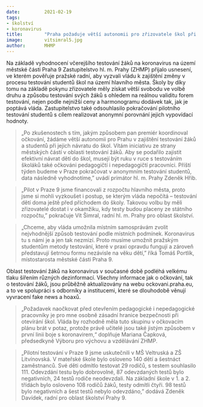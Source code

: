 ```yaml
---
date:         2021-02-19
tags:         
- školství
- koronavirus
title:        "Praha požaduje větší autonomii pro zřizovatele škol při testování žáků a studentů na koronavirus"
image: 	      vitsimral5.jpg
author:       MHMP
---
```


Na základě vyhodnocení včerejšího testování žáků na koronavirus na území městské části Praha 9 Zastupitelstvo hl. m. Prahy (ZHMP) přijalo usnesení, ve kterém pověřuje pražské radní, aby vyzvali vládu k zajištění změny v procesu testování studentů škol na území hlavního města. Školy by díky tomu na základě pokynu zřizovatele měly získat větší svobodu ve volbě druhu a způsobu testování svých žáků s ohledem na reálnou validitu forem testování, nejen podle nejnižší ceny a harmonogramu dodávek tak, jak je poptává vláda. Zastupitelstvo také odsouhlasilo pokračování pilotního testování studentů s cílem realizovat anonymní porovnání jejich vypovídací hodnoty.

> „Po zkušenostech s tím, jakým způsobem pan premiér koordinoval očkování, žádáme větší autonomii pro Prahu v zajištění testování žáků a studentů při jejich návratu do škol. Vítám iniciativu ze strany městských částí v oblasti testování žáků. Aby se podařilo zajistit efektivní návrat dětí do škol, musejí být ruku v ruce s testováním školáků také očkováni pedagogičtí i nepedagogičtí pracovníci. Příští týden budeme v Praze pokračovat v anonymním testování studentů, data následně vyhodnotíme,” uvádí primátor hl. m. Prahy Zdeněk Hřib.

> „Pilot v Praze 9 jsme financovali z rozpočtu hlavního města, proto jsme si mohli vyzkoušet i postup, se kterým vláda nepočítá – testování dětí doma ještě před příchodem do školy. Takovou volbu by měli zřizovatelé dostat i v okamžiku, kdy testy budou placeny ze státního rozpočtu,” pokračuje Vít Šimral, radní hl. m. Prahy pro oblast školství.

> „Chceme, aby vláda umožnila místním samosprávám zvolit nejvhodnější způsob testování podle místních podmínek. Koronavirus tu s námi je a jen tak nezmizí. Proto musíme umožnit pražským studentům metody testování, které v praxi opravdu fungují a zároveň představují šetrnou formu nezávisle na věku dětí,” říká Tomáš Portlík, místostarosta městské části Praha 9.

Oblast testování žáků na koronavirus v současné době podléhá velkému tlaku šířením různých dezinformací. Všechny informace jak o očkování, tak o testování žáků, jsou průběžně aktualizovány na webu ockovani.praha.eu, a to ve spolupráci s odborníky a institucemi, které se dlouhodobě věnují vyvracení fake news a hoaxů.

> „Požadavek naočkovat před otevřením pedagogické i nepedagogické pracovníky je pro mne osobně zásadní hranice bezpečnosti při otevírání škol. Vláda by rozhodně měla tuto skupinu v očkovacím plánu brát v potaz, protože právě učitelé jsou také jistým způsobem v první linii boje s koronavirem,“ doplňuje Mariana Čapková, předsedkyně Výboru pro výchovu a vzdělávání ZHMP.

> „Pilotní testování v Praze 9 jsme uskutečnili v MŠ Veltruská a ZŠ Litvínovská. V mateřské škole bylo osloveno 140 dětí a šestnáct zaměstnanců. Své děti odmítlo testovat 29 rodičů, s testem souhlasilo 111. Odevzdání testu bylo dobrovolné, 87 odevzdaných testů bylo negativních, 24 testů rodiče neodevzdali. Na základní škole v 1. a 2. třídách bylo osloveno 108 rodičů žáků, testy odmítli čtyři. 98 testů bylo negativních a šest testů nebylo odevzdáno,” dodává Zdeněk Davídek, radní pro oblast školství Prahy 9.
